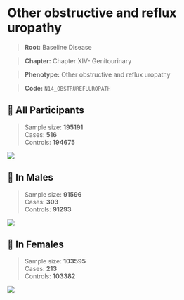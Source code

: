 # Other obstructive and reflux uropathy

> **Root:** Baseline Disease  

> **Chapter:** Chapter XIV- Genitourinary  

> **Phenotype:** Other obstructive and reflux uropathy  

> **Code:** `N14_OBSTRUREFLUROPATH`

## 🧪 All Participants  
> Sample size: **195191**  
> Cases: **516**  
> Controls: **194675**
<img src="/Disease/Figures/ALL/Baseline/N14_OBSTRUREFLUROPATH.png"/>
<CsvTable src="/public/Disease/Data/ALL/Baseline/LG_N14_OBSTRUREFLUROPATH.csv" label="🔍 View full results" />

## 👨 In Males  
> Sample size: **91596**  
> Cases: **303**  
> Controls: **91293**
<img src="/Disease/Figures/Male/Baseline/N14_OBSTRUREFLUROPATH.png"/>
<CsvTable src="/public/Disease/Data/Male/Baseline/LG_N14_OBSTRUREFLUROPATH.csv" label="🔍 View full results" />

## 👩 In Females  
> Sample size: **103595**  
> Cases: **213**  
> Controls: **103382**
<img src="/Disease/Figures/Female/Baseline/N14_OBSTRUREFLUROPATH.png"/>
<CsvTable src="/public/Disease/Data/Female/Baseline/LG_N14_OBSTRUREFLUROPATH.csv" label="🔍 View full results" />
